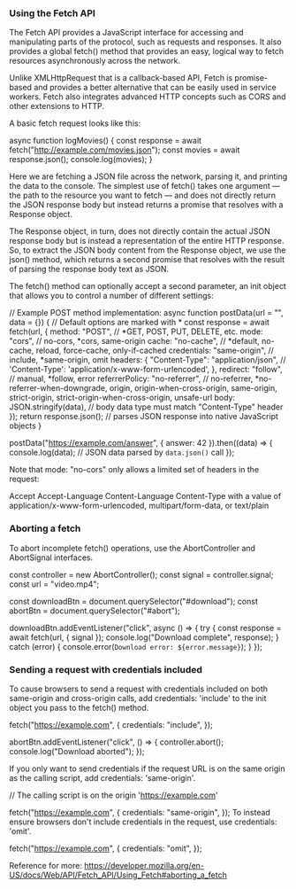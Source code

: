 ### Using the Fetch API
The Fetch API provides a JavaScript interface for accessing and manipulating parts of the protocol, such as requests and responses. It also provides a global fetch() method that provides an easy, logical way to fetch resources asynchronously across the network.

Unlike XMLHttpRequest that is a callback-based API, Fetch is promise-based and provides a better alternative that can be easily used in service workers. Fetch also integrates advanced HTTP concepts such as CORS and other extensions to HTTP.

A basic fetch request looks like this:

async function logMovies() {
  const response = await fetch("http://example.com/movies.json");
  const movies = await response.json();
  console.log(movies);
}

Here we are fetching a JSON file across the network, parsing it, and printing the data to the console. The simplest use of fetch() takes one argument — the path to the resource you want to fetch — and does not directly return the JSON response body but instead returns a promise that resolves with a Response object.

The Response object, in turn, does not directly contain the actual JSON response body but is instead a representation of the entire HTTP response. So, to extract the JSON body content from the Response object, we use the json() method, which returns a second promise that resolves with the result of parsing the response body text as JSON.

The fetch() method can optionally accept a second parameter, an init object that allows you to control a number of different settings:

// Example POST method implementation:
async function postData(url = "", data = {}) {
  // Default options are marked with *
  const response = await fetch(url, {
    method: "POST", // *GET, POST, PUT, DELETE, etc.
    mode: "cors", // no-cors, *cors, same-origin
    cache: "no-cache", // *default, no-cache, reload, force-cache, only-if-cached
    credentials: "same-origin", // include, *same-origin, omit
    headers: {
      "Content-Type": "application/json",
      // 'Content-Type': 'application/x-www-form-urlencoded',
    },
    redirect: "follow", // manual, *follow, error
    referrerPolicy: "no-referrer", // no-referrer, *no-referrer-when-downgrade, origin, origin-when-cross-origin, same-origin, strict-origin, strict-origin-when-cross-origin, unsafe-url
    body: JSON.stringify(data), // body data type must match "Content-Type" header
  });
  return response.json(); // parses JSON response into native JavaScript objects
}

postData("https://example.com/answer", { answer: 42 }).then((data) => {
  console.log(data); // JSON data parsed by `data.json()` call
});

Note that mode: "no-cors" only allows a limited set of headers in the request:

Accept
Accept-Language
Content-Language
Content-Type with a value of application/x-www-form-urlencoded, multipart/form-data, or text/plain

### Aborting a fetch
To abort incomplete fetch() operations, use the AbortController and AbortSignal interfaces.

const controller = new AbortController();
const signal = controller.signal;
const url = "video.mp4";

const downloadBtn = document.querySelector("#download");
const abortBtn = document.querySelector("#abort");

downloadBtn.addEventListener("click", async () => {
  try {
    const response = await fetch(url, { signal });
    console.log("Download complete", response);
  } catch (error) {
    console.error(`Download error: ${error.message}`);
  }
});

### Sending a request with credentials included
To cause browsers to send a request with credentials included on both same-origin and cross-origin calls, add credentials: 'include' to the init object you pass to the fetch() method.

fetch("https://example.com", {
  credentials: "include",
});

abortBtn.addEventListener("click", () => {
  controller.abort();
  console.log("Download aborted");
});

If you only want to send credentials if the request URL is on the same origin as the calling script, add credentials: 'same-origin'.

// The calling script is on the origin 'https://example.com'

fetch("https://example.com", {
  credentials: "same-origin",
});
To instead ensure browsers don't include credentials in the request, use credentials: 'omit'.

fetch("https://example.com", {
  credentials: "omit",
});

Reference for more:  https://developer.mozilla.org/en-US/docs/Web/API/Fetch_API/Using_Fetch#aborting_a_fetch